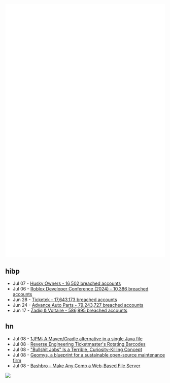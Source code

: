 ![Metrics](https://raw.githubusercontent.com/phixion/phixion/master/metrics.svg)

## hibp

<!--
for https://github.com/phixion/phixion/blob/main/.github/workflows/feeds.yml
-->
<!--START_SECTION:haveibeenpwnd-->
- Jul 07 - [Husky Owners - 16,502 breached accounts](https://haveibeenpwned.com/PwnedWebsites#HuskyOwners)
- Jul 06 - [Roblox Developer Conference (2024) - 10,386 breached accounts](https://haveibeenpwned.com/PwnedWebsites#RobloxDeveloperConference2024)
- Jun 28 - [Ticketek - 17,643,173 breached accounts](https://haveibeenpwned.com/PwnedWebsites#Ticketek)
- Jun 24 - [Advance Auto Parts - 79,243,727 breached accounts](https://haveibeenpwned.com/PwnedWebsites#AdvanceAutoParts)
- Jun 17 - [Zadig & Voltaire - 586,895 breached accounts](https://haveibeenpwned.com/PwnedWebsites#ZadigVoltaire)
<!--END_SECTION:haveibeenpwnd-->

## hn

<!--
for https://github.com/phixion/phixion/blob/main/.github/workflows/feeds.yml
-->
<!--START_SECTION:hn-->
- Jul 08 - [1JPM: A Maven/Gradle alternative in a single Java file](https://github.com/Osiris-Team/1JPM)
- Jul 08 - [Reverse Engineering Ticketmaster's Rotating Barcodes](https://conduition.io/coding/ticketmaster/)
- Jul 08 - ["Bullshit Jobs" Is a Terrible, Curiosity-Killing Concept](https://www.thediff.co/archive/bullshit-jobs-is-a-terrible-curiosity-killing-concept/)
- Jul 08 - [Geomys, a blueprint for a sustainable open-source maintenance firm](https://words.filippo.io/dispatches/geomys/)
- Jul 08 - [Bashbro – Make Any Comp a Web-Based File Server](https://github.com/victrixsoft/bashbro)
<!--END_SECTION:hn-->

<!--
for https://yhype.me
-->
![](https://hit.yhype.me/github/profile?user_id=13013670)
